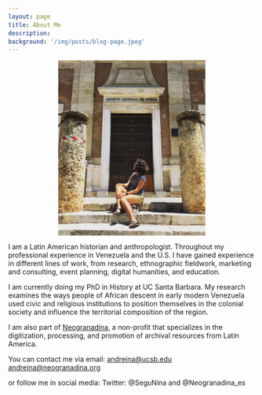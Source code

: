 ```yaml
---
layout: page
title: About Me
description: 
background: '/img/posts/blog-page.jpeg'
---
```

<img src="/img/posts/Profile-pic.jpg" style="display: block; width: 300px; margin-right: auto; margin-left: auto;" />

 I am a Latin American historian and anthropologist. Throughout my professional experience in Venezuela and the U.S. I have gained experience in different lines of work, from research, ethnographic fieldwork, marketing and consulting, event planning, digital humanities, and education.

 I am currently doing my PhD in History at UC Santa Barbara. My research examines the ways people of African descent in early modern Venezuela used civic and religious institutions to position themselves in the colonial society and influence the territorial composition of the region.

I am also part of [Neogranadina](https://www.neogranadina.org/), a non-profit that specializes in the digitization, processing, and promotion of archival resources from Latin America.

You can contact me via email:
andreina@ucsb.edu
andreina@neogranadina.org

or follow me in social media:
Twitter: @SeguNina and @Neogranadina_es
